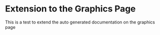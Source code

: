 # Extension to the Graphics Page

This is a test to extend the auto generated documentation on the graphics page
